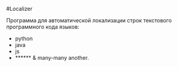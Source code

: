 #Localizer

Программа для автоматической локализации строк текстового программного кода языков:

- python
- java
- js
- ****** & many-many another.
